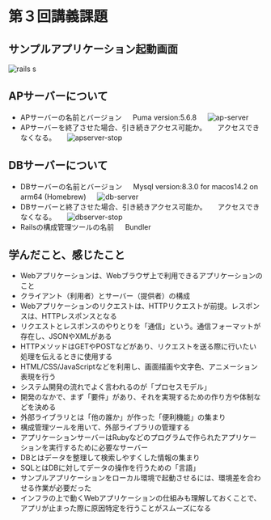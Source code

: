 # 第３回講義課題
## サンプルアプリケーション起動画面
![rails s](/aws-raisetech/image/lecture03-image/rails-s.png)
## APサーバーについて
 - APサーバーの名前とバージョン
　 Puma version:5.6.8
　 ![ap-server](/aws-raisetech/image/lecture03-image/apserver.png)
 - APサーバーを終了させた場合、引き続きアクセス可能か。
　 アクセスできなくなる。
　 ![apserver-stop](/aws-raisetech/image/lecture03-image/apserver-stop.png)

## DBサーバーについて
 - DBサーバーの名前とバージョン
　 Mysql version:8.3.0 for macos14.2 on arm64 (Homebrew)
　 ![db-server](/aws-raisetech/image/lecture03-image/mysql-ver.png)
 - DBサーバーと終了させた場合、引き続きアクセス可能か。
　 アクセスできなくなる。
　 ![dbserver-stop](/aws-raisetech/image/lecture03-image/dB-server-stopped.png)
 - Railsの構成管理ツールの名前
　 Bundler

## 学んだこと、感じたこと
 - Webアプリケーションは、Webブラウザ上で利用できるアプリケーションのこと
 - クライアント（利用者）とサーバー（提供者）の構成
 - Webアプリケーションのリクエストは、HTTPリクエストが前提。レスポンスは、HTTPレスポンスとなる
 - リクエストとレスポンスのやりとりを「通信」という。通信フォーマットが存在し、JSONやXMLがある
 - HTTPメソッドはGETやPOSTなどがあり、リクエストを送る際に行いたい処理を伝えるときに使用する 
 - HTML/CSS/JavaScriptなどを利用し、画面描画や文字色、アニメーション表現を行う
 - システム開発の流れでよく言われるのが「プロセスモデル」
 - 開発のなかで、まず「要件」があり、それを実現するための作り方や体制などを決める
 - 外部ライブラリとは「他の誰か」が作った「便利機能」の集まり
 - 構成管理ツールを用いて、外部ライブラリの管理する
 - アプリケーションサーバーはRubyなどのプログラムで作られたアプリケーションを実行するために必要なサーバー
 - DBとはデータを整理して検索しやすくした情報の集まり
 - SQLとはDBに対してデータの操作を行うための「言語」
 - サンプルアプリケーションをローカル環境で起動させるには、環境差を合わせる作業が必要だった
 - インフラの上で動くWebアプリケーションの仕組みも理解しておくことで、アプリが止まった際に原因特定を行うことがスムーズになる